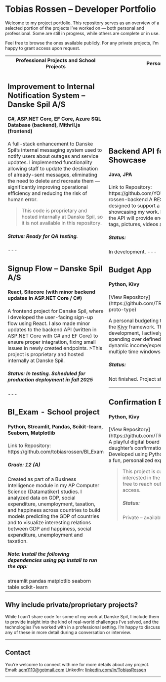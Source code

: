 
# Tobias Rossen – Developer Portfolio

Welcome to my project portfolio. This repository serves as an overview of a selected portion of the projects I’ve worked on — both personal and professional. Some are still in progress, while others are complete or in use.

Feel free to browse the ones available publicly. For any private projects, I’m happy to grant access upon request.

<table>
  <tr>
    <th>Professional Projects and School Projects</th>
    <th>Personal Projects</th>
  </tr>
  <tr>
    <td>

<H2>Improvement to Internal Notification System – Danske Spil A/S</H2> 

<H4>C#, ASP.NET Core, EF Core, Azure SQL Database (backend), Mithril.js (frontend)</H4>

A full-stack enhancement to Danske Spil’s internal messaging system used to notify users about outages and service updates.
I implemented functionality allowing staff to update the destination of already-sent messages, eliminating the need to delete and recreate them — significantly improving operational efficiency and reducing the risk of human error.
>This code is proprietary and hosted internally at Danske Spil, so it is not available in this repository.
<h5>Status: Ready for QA testing.</h5>
---

<H2>Signup Flow – Danske Spil A/S</H2>
<H4> React, Sitecore (with minor backend updates in ASP.NET Core / C#) </H4>
A frontend project for Danske Spil, where I developed the user-facing sign-up flow using React. I also made minor updates to the backend API (written in ASP.NET Core with C# and EF Core) to ensure proper integration, fixing small issues in newly created endpoints.
>This project is proprietary and hosted internally at Danske Spil.
<h5>Status: In testing. Scheduled for production deployment in fall 2025</h5>
---

<H2>BI_Exam - School project</H2> 
<H4>Python, Streamlit, Pandas, Scikit-learn, Seaborn, Matplotlib</H4> 
Link to Repository: https://github.com/tobiasrossen/BI_Exam
<h5>Grade: 12 (A)</h5>
Created as part of a Business Intelligence module in my AP Computer Science (Datamatiker) studies. I analyzed data on GDP, social expenditure, unemployment, taxation, and happiness across countries to build models predicting the GDP of countries and to visualize interesting relations between GDP and happiness, social expenditure, unemployment and taxation. 
<h5>Note: Install the following dependencies using pip install to run the app:</h5>
<span>streamlit pandas matplotlib seaborn table scikit-learn</span>

</td>
<td>
  
<H2>Backend API for Project Showcase</H2>
<H4>Java, JPA</H4>  
Link to Repository: https://github.com/YOUR_USERNAME/tobias-rossen-backend
A RESTful backend service designed to support a personal homepage showcasing my work. Built using Java and JPA, the API will provide endpoints for project info, tags, pictures, videos and more.
<h5>Status:</h5> In development. 
---

<H2>Budget App</H2>
<H4>Python, Kivy</H4>  
[View Repository](https://github.com/TRossen89/the-budget-app-proto-type)

A personal budgeting tool built with Python and the [Kivy](https://kivy.org/#home) framework. Though still under development, I actively use it to track and plan my spending over defined periods. The app features dynamic income/expense tracking and supports multiple time windows.
 
<h5>Status:</h5> Not finished. Project stopped.

---
<H2>Confirmation Board Game</H2>
<H4>Python, Kivy</H4>
[View Repository](https://github.com/TRossen89/nanaKonfirmation)
A playful digital board game I built for my cousin’s daughter’s confirmation (*konfirmation*). Developed using Python and Kivy, the game offers a fun, personalized experience.

> This project is currently private. If you're interested in the code or the concept, feel free to reach out and I’ll be happy to grant access.
> <h5>Status:</h5> Private – available upon request

</td>
</tr>
</table>

## Why include private/proprietary projects?

While I can’t share code for some of my work at Danske Spil, I include them to provide insight into the kind of real-world challenges I’ve solved, and the technologies I’ve worked with in a professional setting. I’m happy to discuss any of these in more detail during a conversation or interview.

---

## Contact

You’re welcome to connect with me for more details about any project.  
Email: acm1110@gotmail.com 
LinkedIn: [linkedin.com/in/TobiasRossen](https://linkedin.com/in/tobias-rossen-a3620668)

---



